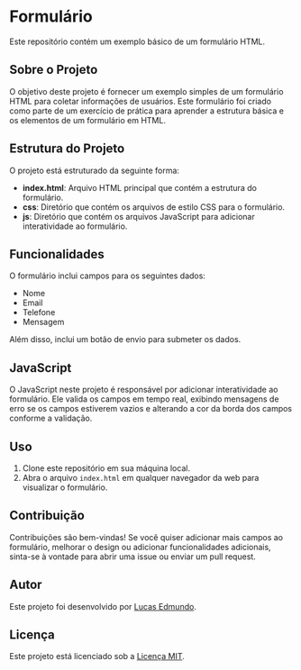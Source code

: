 # Formulário

Este repositório contém um exemplo básico de um formulário HTML.

## Sobre o Projeto

O objetivo deste projeto é fornecer um exemplo simples de um formulário HTML para coletar informações de usuários. Este formulário foi criado como parte de um exercício de prática para aprender a estrutura básica e os elementos de um formulário em HTML.

## Estrutura do Projeto

O projeto está estruturado da seguinte forma:

- **index.html**: Arquivo HTML principal que contém a estrutura do formulário.
- **css**: Diretório que contém os arquivos de estilo CSS para o formulário.
- **js**: Diretório que contém os arquivos JavaScript para adicionar interatividade ao formulário.

## Funcionalidades

O formulário inclui campos para os seguintes dados:

- Nome
- Email
- Telefone
- Mensagem

Além disso, inclui um botão de envio para submeter os dados.

## JavaScript

O JavaScript neste projeto é responsável por adicionar interatividade ao formulário. Ele valida os campos em tempo real, exibindo mensagens de erro se os campos estiverem vazios e alterando a cor da borda dos campos conforme a validação.

## Uso

1. Clone este repositório em sua máquina local.
2. Abra o arquivo `index.html` em qualquer navegador da web para visualizar o formulário.

## Contribuição

Contribuições são bem-vindas! Se você quiser adicionar mais campos ao formulário, melhorar o design ou adicionar funcionalidades adicionais, sinta-se à vontade para abrir uma issue ou enviar um pull request.

## Autor

Este projeto foi desenvolvido por [Lucas Edmundo](https://github.com/LucasEdmundo).

## Licença

Este projeto está licenciado sob a [Licença MIT](LICENSE).
